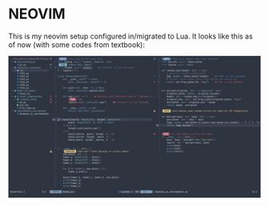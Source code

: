 # NEOVIM

This is my neovim setup configured in/migrated to Lua. It looks like this as of now (with some codes from textbook):

![Neovim-config Screenshot](./screenshots/neovim-screenshot.png)
